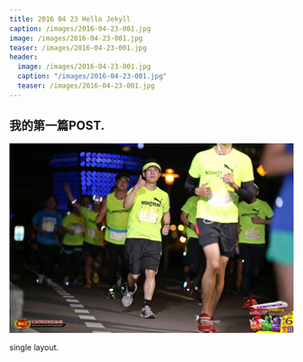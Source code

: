 ```yaml
---
title: 2016 04 23 Hello Jekyll
caption: /images/2016-04-23-001.jpg
image: /images/2016-04-23-001.jpg
teaser: /images/2016-04-23-001.jpg
header:
  image: /images/2016-04-23-001.jpg
  caption: "/images/2016-04-23-001.jpg"
  teaser: /images/2016-04-23-001.jpg
---
```


## 我的第一篇POST.

![](/images/2016-04-23-001.jpg)

single layout.
